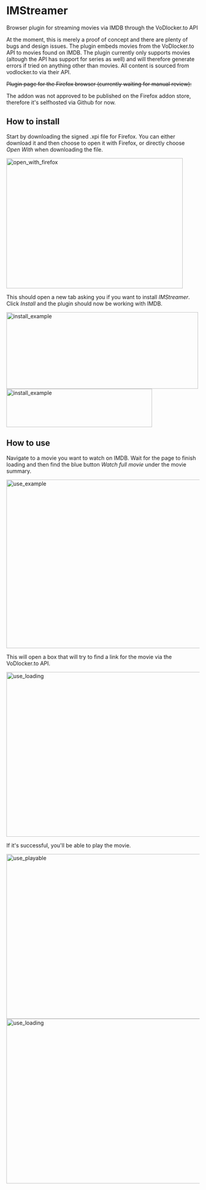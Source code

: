 # IMStreamer
Browser plugin for streaming movies via IMDB through the VoDlocker.to API

At the moment, this is merely a proof of concept and there are plenty of bugs and design issues.
The plugin embeds movies from the VoDlocker.to API to movies found on IMDB. The plugin currently only supports movies (altough the API has support for series as well) and will therefore generate errors if tried on anything other than movies.
All content is sourced from vodlocker.to via their API.

<del>Plugin page for the Firefox browser (currently waiting for manual review):</del>

The addon was not approved to be published on the Firefox addon store, therefore it's selfhosted via Github for now.

## How to install
Start by downloading the signed .xpi file for Firefox. You can either download it and then choose to open it with Firefox, or directly choose <i>Open With</i> when downloading the file.

<img src="https://i.imgur.com/8XReW6h.png" alt="open_with_firefox" height="340" width="460"/>

This should open a new tab asking you if you want to install <i>IMStreamer</i>. Click <i>Install</i> and the plugin should now be working with IMDB.

<img src="https://i.imgur.com/cN8Zesd.png" alt="install_example" height="200" width="500"/>

<img src="https://i.imgur.com/CKMbquK.png" alt="install_example" height="100" width="380"/>

## How to use
Navigate to a movie you want to watch on IMDB. Wait for the page to finish loading and then find the blue button <i>Watch full movie</i> under the movie summary.

<img src="https://i.imgur.com/ChkMqFx.png" alt="use_example" height="440" width="660"/>

This will open a box that will try to find a link for the movie via the VoDlocker.to API.

<img src="https://i.imgur.com/5lVxVos.png" alt="use_loading" height="430" width="700"/>

If it's successful, you'll be able to play the movie.

<img src="https://i.imgur.com/qdFt7RL.png" alt="use_playable" height="430" width="700"/>

<img src="https://i.imgur.com/c0iP9hy.png" alt="use_loading" height="430" width="700"/>
